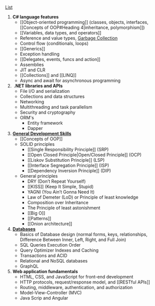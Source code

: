 [List](https://medium.com/@techworldwithmilan/net-developer-roadmap-2023-c1a9a102748e)
1. **C# language features**
	- [[Object-oriented programming]] (classes, objects, interfaces, [[Concepts of OOP#Heading 4|inheritance, polymorphism]])
	- [[Variables, data types, and operators]]
	- Reference and value types, [Garbage Collection](https://www.youtube.com/watch?v=BeuNvhd1L_g&ab_channel=CodingTutorials)
	- Control flow (conditionals, loops)
	- [[Generics]]
	- Exception handling
	- [[Delegates, events, funcs and action]]
	- Assemblies
	- JIT and CLR
	- [[Collections]] and [[LINQ]]
	- Async and await for asynchronous programming
2.  **.NET libraries and APIs**
	- File I/O and serialization
	- Collections and data structures
	- Networking
	- Multithreading and task parallelism
	- Security and cryptography
	- ORM's
		- Entity framework
		- Dapper
3.  **[General Development Skills](https://github.com/milanm/DotNet-Developer-Roadmap#2-general-development-skills)**
	- [[Concepts of OOP]]
	- SOLID principles
		- [[Single Responsibility Principle]] (SRP)
		- [[Open Closed Principle|Open/Closed Principle]] (OCP)
		- [[Liskov Substitution Principle]] (LSP)
		- [[Interface Segregation Principle]] (ISP)
		- [[Dependency Inversion Principle]] (DIP)
	- General principles 
		- DRY (Don’t Repeat Yourself)
		- [[KISS]] (Keep It Simple, Stupid)
		- YAGNI (You Ain’t Gonna Need It)
		- Law of Demeter (LoD) or Principle of least knowledge
		- Composition over Inheritance
		- The Principle of least astonishment
		- [[Big O]]
		- [[Patterns]]
		- [[Onion architecture]]
4. **[Databases](https://github.com/milanm/DotNet-Developer-Roadmap#5-databases)**
	- Basics of Database design (normal forms, keys, relationships, Difference Between Inner, Left, Right, and Full Join)
	- SQL Queries Execution Order
	- Query Optimizer Indexes and Caching
	- Transactions and ACID
	- Relational and NoSQL databases
	- GraphQL
5. **Web application fundamentals**
	- HTML, CSS, and JavaScript for front-end development
	- HTTP protocols, request/response model, and [[RESTful APIs]]
	- Routing, middleware, authentication, and authorization
	- Model-View-Controller (MVC) 
	- Java Scrip and Angular
